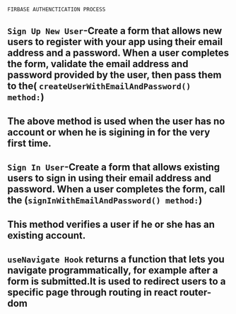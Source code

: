 `FIRBASE AUTHENCTICATION PROCESS`

## `Sign Up New User`-Create a form that allows new users to register with your app using their email address and a password. When a user completes the form, validate the email address and password provided by the user, then pass them to the( `createUserWithEmailAndPassword() method:`)

## The above method is used when the user has no account or when he is sigining in for the very first time.

## `Sign In User`-Create a form that allows existing users to sign in using their email address and password. When a user completes the form, call the (`signInWithEmailAndPassword() method:`)

## This method verifies a user if he or she has an existing account.

## `useNavigate Hook` returns a function that lets you navigate programmatically, for example after a form is submitted.It is used to redirect users to a specific page through routing in react router-dom
